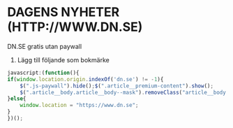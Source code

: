 # DAGENS NYHETER (HTTP://WWW.DN.SE)
DN.SE gratis utan paywall

1. Lägg till följande som bokmärke

```javascript
javascript:(function(){
if(window.location.origin.indexOf('dn.se') != -1){
	$(".js-paywall").hide();$(".article__premium-content").show();  
	$(".article__body.article__body--mask").removeClass("article__body article__body--mask");
}else{
	window.location = "https://www.dn.se";
}
})();
```


